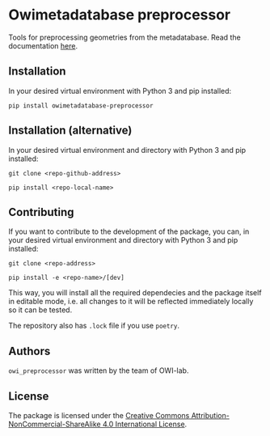 # Owimetadatabase preprocessor

Tools for preprocessing geometries from the metadatabase. Read the documentation [here](https://arsmlnkv.github.io/owimetadatabase-preprocessor/).

## Installation

In your desired virtual environment with Python 3 and pip installed:

``pip install owimetadatabase-preprocessor``

## Installation (alternative)

In your desired virtual environment and directory with Python 3 and pip installed:

``git clone <repo-github-address>``

``pip install <repo-local-name>``

## Contributing

If you want to contribute to the development of the package, you can, in your desired virtual environment and directory with Python 3 and pip installed:

``git clone <repo-address>``

``pip install -e <repo-name>/[dev]``

This way, you will install all the required dependecies and the package itself in editable mode, i.e. all changes to it will be reflected immediately locally so it can be tested.

The repository also has ``.lock`` file if you use ``poetry``.

## Authors

`owi_preprocessor` was written by the team of OWI-lab.

## License

The package is licensed under the [Creative Commons Attribution-NonCommercial-ShareAlike 4.0 International License](https://creativecommons.org/licenses/by-nc-sa/4.0/).